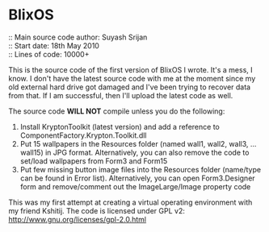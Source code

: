 BlixOS
======

:: Main source code author: Suyash Srijan                                                      
:: Start date: 18th May 2010                                                                       
:: Lines of code: 10000+

This is the source code of the first version of BlixOS I wrote. It's a mess, I know. I don't have the latest source code
with me at the moment since my old external hard drive got damaged and I've been trying to recover data from that. If I 
am successful, then I'll upload the latest code as well.

The source code **WILL NOT** compile unless you do the following:

1. Install KryptonToolkit (latest version) and add a reference to ComponentFactory.Krypton.Toolkit.dll
2. Put 15 wallpapers in the Resources folder (named wall1, wall2, wall3, ... wall15) in JPG format. Alternatively, you can 
also remove the code to set/load wallpapers from Form3 and Form15
3. Put few missing button image files into the Resources folder (name/type can be found in Error list). Alternatively,
you can open Form3.Designer form and remove/comment out the ImageLarge/Image property code

This was my first attempt at creating a virtual operating environment with my friend Kshitij. The code is licensed 
under GPL v2: http://www.gnu.org/licenses/gpl-2.0.html
